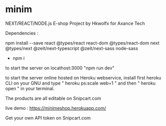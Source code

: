 # minim

NEXT/REACT/NODE.js E-shop Project by Hkwolfx for Axance Tech

Dependencies :

npm install --save react @types/react react-dom
@types/react-dom next @types/next
@zeit/next-typescript @zeit/next-sass node-sass

+ npm i 


to start the server on locathost:3000 "npm run dev"

to start the server online hosted on Heroku webservice, install first heroku CLI on your GNU
and type " heroku ps:scale web=1 " and then " heroku open " in your terminal.

The products are all editable on Snipcart.com

live demo : https://minimeshop.herokuapp.com/

Get your own API token on Snipcart.com
